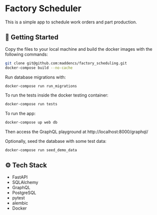 # Factory Scheduler
This is a simple app to schedule work orders and part production.


## 🚀 Getting Started
Copy the files to your local machine and build the docker images with the following commands:
```bash
git clone git@github.com:maddencs/factory_scheduling.git
docker-compose build --no-cache
```

Run database migrations with:
```bash
docker-compose run run_migrations
````

To run the tests inside the docker testing container:

```bash
docker-compose run tests
```

To run the app:
```bash
docker-compose up web db
```
Then access the GraphQL playground at http://localhost:8000/graphql/

Optionally, seed the database with some test data:
```bash
docker-compose run seed_demo_data
```



## ⚙️ Tech Stack
- FastAPI
- SQLAlchemy
- GraphQL
- PostgreSQL
- pytest
- alembic
- Docker